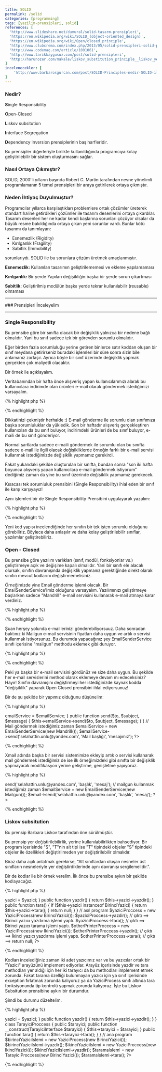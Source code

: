 ```yaml
---
title: SOLID
permalink: /solid
categories: [programming]
tags: [yazilim-prensipleri, solid]
references: [
  'http://www.slideshare.net/dumural/solid-tasarm-prensipleri',
  'https://en.wikipedia.org/wiki/SOLID_(object-oriented_design)',
  'https://en.wikipedia.org/wiki/Open/closed_principle',
  'http://www.clubcrema.com/index.php/2013/05/solid-prensipleri-solid-principles/',
  'http://www.codemag.com/article/1001061',
  'http://www.tarikkaygusuz.com/post/solid-prensipleri',
  'http://harunozer.com/makale/liskov_substitution_principle__liskov_yerdegistirme_prensibi.htm'
]
incelenecekler: [
    'http://www.barbarosgurcan.com/post/SOLID-Principles-nedir-SOLID-ilkeleri.aspx',
]
---
```


<!-- nedir -->

### Nedir?
  
**S**ingle Responsibility

**O**pen-Closed 

**L**iskov subsitution 

**I**nterface Segregation

**D**ependency Inversion  prensiplerinin baş harfleridir.

Bu prensipler diğerleriyle birlikte kullanıldığında programcıya kolay geliştirilebilir bir sistem oluşturmasını sağlar.

<!-- Nasıl Ortaya Çıkmıştır -->

### Nasıl Ortaya Çıkmıştır?
SOLID, 2000'li yılların başında Robert C. Martin tarafından nesne yönelimli programlamanın 5 temel prensipleri bir araya getirilerek ortaya çıkmıştır.

<!-- Neden İhtiyaç Duyulmuştur -->

### Neden İhtiyaç Duyulmuştur?

Programcılar yıllarca karşılaştıkları problemlere ortak çözümler üreterek standart haline getirdikleri çözümler ile tasarım desenlerini ortaya çıkardılar. Tasarım desenleri her ne kadar kendi başlarına sorunları çözüyor olsalar da büyük resme bakıldığında ortaya çıkan yeni sorunlar vardı. Bunlar kötü tasarımı da tanımlayan:

- Esnemezlik (Rigidity)
- Kırılganlık (Fragility)
- Sabitlik (Immobility) 

sorunlarıydı. SOLID ile bu sorunlara çözüm üretmek amaçlanmıştır.

**Esnemezlik:** Kullanılan tasarımın geliştirilememesi ve ekleme yapılamaması 

**Kırılganlık:** Bir yerde Yapılan değişikliğin başka bir yerde sorun çıkartması

**Sabitlik:** Geliştirilmiş modülün başka yerde tekrar kullanılabilir (reusable) olmaması

<hr>
### Prensipleri İnceleyelim
<hr>

### Single Responsibility

Bu prensibe göre bir sınıfta olacak bir değişiklik yalnızca bir nedene bağlı olmalıdır. Yani bu sınıf sadece tek bir görevden sorumlu olmalıdır. 

Eğer birden fazla sorumluluğu yerine getiren binlerce satır koddan oluşan bir sınıf meydana getirirseniz buradaki işlemleri bir süre sonra sizin bile anlamanız zorlaşır. Ayrıca böyle bir sınıf üzerinde değişiklik yapmak gerçekten çok maliyetli olacaktır.

Bir örnek ile açıklayalım.

Veritabanından bir hafta önce alışveriş yapan kullanıcılarımızı alarak bu kullanıcılara indirimde olan ürünleri e-mail olarak göndermek istediğimizi varsayalım.

{% highlight php %}
<?php 

class EmailSender {
  // sorumluluk 1 - asıl sorumlu olduğu bu işlem!
  public function send(array $users, array $products)
  {
    // kullanıcılara indirimde olan ürünleri liste halinde e-mail gönderdiğimiz method.
  }

  // sorumluluk 2 - ekstra sorumluluk
  public function getUsers()
  {
    return '...'; // bir hafta önce alışveriş yapan kullanıcıların sorgusu.
  }

  // sorumluluk 3 - ekstra sorumluluk
  public function getProducts()
  {
    return '...'; // indirimdeki ürünleri getiren sorgu
  }
}
?>
{% endhighlight %}

Dikkatinizi çekmiştir herhalde :) E-mail gönderme ile sorumlu olan sınıfımıza başka sorumluluklar da yükledik.
Son bir haftadır alışveriş gerçekleştiren kullanıcıları da bu sınıf buluyor, indirimdeki ürünleri de bu sınıf buluyor, e-maili de bu sınıf gönderiyor.

Normal şartlarda sadece e-maili göndermek ile sorumlu olan bu sınıfta sadece e-mail ile ilgili olacak değişikliklerde örneğin farklı bir e-mail servisi kullanmak istediğimizde değişiklik yapmamız gerekirdi.

Fakat yukarıdaki şekilde oluşturulan bir sınıfta, bundan sonra "son iki hafta boyunca alışveriş yapan kullanıcılara e-mail göndermek istiyorum" dediğimiz zaman da yine bu sınıf üzerinde değişiklik yapmamız gerekecek.

Kısacası tek sorumluluk prensibini (Single Responsibility) ihlal eden bir sınıf ile karşı karşıyayız!

Aynı işlemleri bir de Single Responsibility Prensibini uygulayarak yazalım:

{% highlight php %}
<?php 

class UserRepository {
  // email ile bildirim göndersin.
  public function getUsersByOrders($startDate, $endDate)
  {
    return '..'; // başlangıç ve bitiş tarih aralıkları arasında alışveriş yapan kullanıcıları getiren method
  }
}

class ProductRepository {
  public function getDiscountedProducts()
  {
    return '..'; // indirimdeki ürünleri getiren method
  }
}

class EmailSender {
  public function send(array $users, array $products)
  {
    // kullanıcılara indirimde olan ürünleri liste halinde e-mail gönderdiğimiz method.
  }
}
?>
{% endhighlight %}

Yeni kod yapısı incelendiğinde her sınıfın bir tek işten sorumlu olduğunu görebiliriz. 
Böylece daha anlaşılır ve daha kolay geliştirilebilir sınıflar, yazılımlar geliştirebiliriz.

### Open - Closed

Bu prensibe göre yazılım varlıkları (sınıf, modül, fonksiyonlar vs.) geliştirmeye açık ve değişime kapalı olmalıdır.
Yani bir sınıfı ele alacak olursak, sınıfın davranışında değişiklik yapmanız gerektiğinde direkt olarak sınıfın mevcut kodlarını değiştirmemelisiniz.

Örneğimizde yine Email gönderme işlemi olacak. Bir EmailSenderService'imiz olduğunu varsayalım. Yazılımınızı geliştirmeye
başlarken sadece "Mandrill" e-mail servisini kullanarak e-mail atmaya karar verdiniz.

{% highlight php %}
<?php  
  class EmailSenderService {
    // mandrill e-mail servisini kullanarak mail atan method
    public function mandrill($to, $subject, $message)
    {
      # code...
    }
  }
?>
{% endhighlight %}

Şuan herşey yolunda e-maillerinizi gönderebiliyorsuuz. Daha sonradan baktınız ki Mailgun e-mail servisinin fiyatları daha uygun ve artık o servisi kullanmak istiyorsunuz. Bu durumda yapacağınız şey EmailSenderService sınıfı içerisine "mailgun" methodu eklemek gibi duruyor.

{% highlight php %}
<?php  
  class EmailSenderService {
    // mandrill e-mail servisini kullanarak mail atan method
    public function mandrill($to, $subject, $message)
    {
      # code...
    }

    // mailgun e-mail servisini kullanara mail atan method
    public function mailgun($to, $subject, $message)
    {
      # code...
    }
  }
?>
{% endhighlight %}

Peki ya başka bir e-mail servisini gördünüz ve size daha uygun. Bu şekilde her e-mail servislerini method olarak eklemeye devam mı edeceksiniz? Hayır! Sınıfın davranışını değiştirmeyi her istediğinizde kaynak kodda "değişiklik" yaparak Open Closed prensibini ihlal ediyorsunuz!

Bir de şu şekilde bir yapımız olduğunu düşünelim:

{% highlight php %}
<?php  
  // E-mail servislerimizin kullanacağı ortak arayüz
  interface EmailService {
    public function send($to, $subject, $message);
  }
  
  class Mailgun implements EmailService {
    public function send($to, $subject, $message)
    {
      # code...
    }
  }

  class Mandrill implements EmailService {
    public function send($to, $subject, $message)
    {
      # code...
    }
  }

  class EmailSenderService implements EmailService {
    public $emailService;

    public function __construct(EmailService $emailService)
    {
      $this->emailService = $emailService;
    }

    public function send($to, $subject, $message)
    {
      $this->emailService->send($to, $subject, $message);
    }
  }

  // Mail göndermek istediğimiz zaman

  $emailService = new EmailSenderService(new Mandrill());
  $emailService->send('selahattin.unlu@yandex.com', 'Mail başlığı', 'mesajımız');
?>
{% endhighlight %}

Xmail adında başka bir servisi sistemimize ekleyip artık o servisi kullanarak mail göndermek istediğimiz de ise ilk örneğimizdeki gibi sınıfta bir değişiklik yapmayarak modifikasyon yerine geliştirme, genişletme yapıyoruz. 

{% highlight php %}
<?php  
  class Xmail implements EmailService {
    public function send($to, $subject, $message)
    {
      # code...
    }
  }

  // artık e-mail gönderirken
  $emailService = new EmailSenderService(new Xmail());
  $email->send('selahattin.unlu@yandex.com', 'başlık', 'mesaj');

  // mailgun kullanmak istediğimiz zaman
  $emailService = new EmailSenderService(new Mailgun());
  $email->send('selahattin.unlu@yandex.com', 'başlık', 'mesaj');
?>
{% endhighlight %}

### Liskov subsitution 

Bu prensip Barbara Liskov tarafından öne sürülmüştür.

Bu prensip yer değiştirilebilirlik, yerine kullanılabilirlikten bahsediyor. Bir program içerisinde "S", "T"nin alt tipi ise "T" tipindeki objeler "S" tipindeki objeler ile özellikleri değiştirilmeden yer değiştirilebilir olmalıdır.

Biraz daha açık anlatmak gerekirse, "Alt sınıflardan oluşan nesneler üst sınıfların nesneleriyle yer değiştirdiklerinde aynı davranışı sergilemelidir.".

Bir de kodlar ile bir örnek verelim. İlk önce bu prensibe aykırı bir şekilde kodlayacağız.

{% highlight php %}
<?php  
  interface Yazici {
    public function yazdir();
    public function tara();
  }

  class BirinciYazici implements Yazici {
    public function yazdir()
    {
      echo 'Birinci yazıcı yazdırma işlemi yaptı.';
    }

    public function tara()
    {
      echo 'Birinci yazıcı tarama işlemi yaptı.';
    }
  }

  class IkinciYazici implements Yazici {
    public function yazdir()
    {
      echo 'İkinci yazıcı yazdırma işlemi yaptı.';
    }

    public function tara()
    {
      throw new Exception("Bu yazıcı tarama özelliğine sahip değil", 1);
    }
  }

  class YaziciProcess {
    public $yazici = null;

    public function __construct(Yazici $yazici) 
    {
      $this->yazici = $yazici;
    }

    public function yazdir()
    {
      return $this->yazici->yazdir();
    }

    public function tara()
    {
      if ($this->yazici instanceof BirinciYazici) {
        return $this->yazici->tara();
      } 

      return null;
    }
  }

  // asıl program
  $yaziciProccess = new YaziciProcess(new BirinciYazici());
  $yaziciProccess->yazdir(); // çıktı ==> Birinci yazıcı yazdırma işlemi yaptı.
  $yaziciProccess->tara(); // çıktı ==> Birinci yazıcı tarama işlemi yaptı.

  $otherPrinterProccess = new YaziciProcess(new IkinciYazici());
  $otherPrinterProccess->yazdir(); // çıktı ==> İkinci yazıcı yazdırma işlemi yaptı.
  $otherPrinterProccess->tara(); // çıktı ==> return null;
?>
{% endhighlight %}

Kodları incelediğiniz zaman iki adet yazıcımız var ve bu yazıcılar ortak bir "Yazici" arayüzünü implement ediyorlar. Arayüz içerisinde yazdir ve tara methodları yer aldığı için her iki tarayıcı da bu methodları implement etmek zorunda. Fakat tarama özelliği bulunmayan yazıcı için ya sınıf içerisinde exception fırlatmak zorunda kalıyoruz ya da YaziciProcess sınıfı altında tara fonksiyonunda tip kontrolü yapmak zorunda kalıyoruz. İşte bu Liskov Subsitution prensibine aykırı bir durumdur.

Şimdi bu durumu düzeltelim.

{% highlight php %}
<?php  
  interface YaziciInterface {
     public function yazdir();
  }

  interface TarayiciInterface {
     public function tara();
  }

  class BirinciYazici implements YaziciInterface, TarayiciInterface {
    public function yazdir()
    {
      echo 'Birinci yazıcı yazdırma işlemi yaptı.';
    }

    public function tara()
    {
      echo 'Birinci yazıcı tarama işlemi yaptı.';
    }
  }

  class IkinciYazici implements YaziciInterface {
    public function yazdir()
    {
      echo 'İkinci yazıcı yazdırma işlemi yaptı.';
    }
  }

  class YaziciProccess {
    public $yazici;

    public function __construct(YaziciInterface $yazici)
    {
      $this->yazici = $yazici;
    }

    public function yazdir()
    {
      return $this->yazici->yazdir();
    }
  }

  class TarayiciProccess {
    public $tarayici;

    public function __construct(TarayiciInterface $tarayici) 
    {
      $this->tarayici = $tarayici;
    }

    public function tara()
    {
      return $this->tarayici->tara();
    }
  }

  // ana program
  $birinciYaziciIslemi = new YaziciProcess(new BirinciYazici());
  $birinciYaziciIslemi->yazdir();

  $ikinciYaziciIslemi = new YaziciProccess(new IkinciYazici());
  $ikinciYaziciIslemi->yazdir();

  $taramaIslemi = new TarayiciProccess(new BirinciYazici());
  $taramaIslemi->tara();
?>
{% endhighlight %}